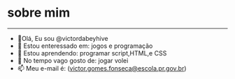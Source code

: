 # sobre mim
---

- 👋Olá, Eu sou  @victordabeyhive
- 👀 Estou enteressado em: jogos e programação 
- 🌱 Estou aprendendo: programar script,HTML,e CSS
- 💞️ No tempo vago gosto de: jogar volei
- 📫 Meu e-mail é: (victor.gomes.fonseca@escola.pr.gov.br)

<!---
victordabeyhive/victordabeyhive is a ✨ special ✨ repository because its `README.md` (this file) appears on your GitHub profile.
You can click the Preview link to take a look at your changes.
--->
